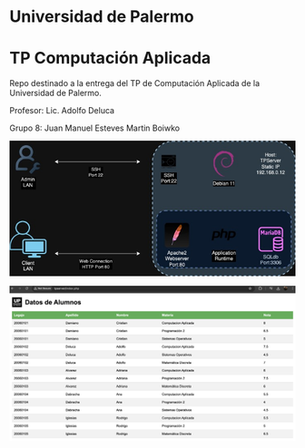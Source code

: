 # Universidad de Palermo 
# TP Computación Aplicada

Repo destinado a la entrega del TP de Computación Aplicada de la Universidad de Palermo.

Profesor: Lic. Adolfo Deluca

Grupo 8:
Juan Manuel Esteves
Martin Boiwko

![Diagrama de topología](https://github.com/jotamesteves/up-tp-comp-aplicada/blob/main/TPSERVER.jpg)

![Captura de la WebApp](https://github.com/jotamesteves/up-tp-comp-aplicada/blob/main/WebApp.png)
